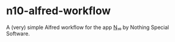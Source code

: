 # n10-alfred-workflow
A (very) simple Alfred workflow for the app [N₁₀](https://n10.app) by Nothing Special Software.
